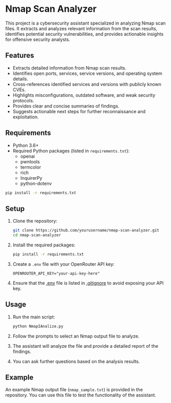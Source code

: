 # Nmap Scan Analyzer

This project is a cybersecurity assistant specialized in analyzing Nmap scan files. It extracts and analyzes relevant information from the scan results, identifies potential security vulnerabilities, and provides actionable insights for offensive security analysts.

## Features

- Extracts detailed information from Nmap scan results.
- Identifies open ports, services, service versions, and operating system details.
- Cross-references identified services and versions with publicly known CVEs.
- Highlights misconfigurations, outdated software, and weak security protocols.
- Provides clear and concise summaries of findings.
- Suggests actionable next steps for further reconnaissance and exploitation.

## Requirements

- Python 3.6+
- Required Python packages (listed in `requirements.txt`):
  - openai
  - pwntools
  - termcolor
  - rich
  - InquirerPy
  - python-dotenv

```sh
pip install -r requirements.txt
```

## Setup

1. Clone the repository:
    ```sh
    git clone https://github.com/yourusername/nmap-scan-analyzer.git
    cd nmap-scan-analyzer
    ```

2. Install the required packages:
    ```sh
    pip install -r requirements.txt
    ```

3. Create a `.env` file with your OpenRouter API key:
    ```env
    OPENROUTER_API_KEY="your-api-key-here"
    ```

4. Ensure that the [.env](http://_vscodecontentref_/0) file is listed in [.gitignore](http://_vscodecontentref_/1) to avoid exposing your API key.

## Usage

1. Run the main script:
    ```sh
    python NmapIAnalize.py
    ```

2. Follow the prompts to select an Nmap output file to analyze.

3. The assistant will analyze the file and provide a detailed report of the findings.

4. You can ask further questions based on the analysis results.

## Example

An example Nmap output file (`nmap_sample.txt`) is provided in the repository. You can use this file to test the functionality of the assistant.
